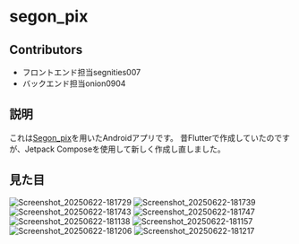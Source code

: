 # segon_pix

## Contributors
- フロントエンド担当segnities007
- バックエンド担当onion0904

## 説明
これは[Segon_pix](https://github.com/onion0904/segon_pix)を用いたAndroidアプリです。
昔Flutterで作成していたのですが、Jetpack Composeを使用して新しく作成し直しました。

## 見た目

![Screenshot_20250622-181729](https://github.com/user-attachments/assets/a1f01247-ec06-4c84-afff-7e43b74a98ba)
![Screenshot_20250622-181739](https://github.com/user-attachments/assets/ecc8a207-387a-4201-b95c-abe6966e08ba)
![Screenshot_20250622-181743](https://github.com/user-attachments/assets/661a5cf6-91bb-4531-bce9-ca7790d0d0f1)
![Screenshot_20250622-181747](https://github.com/user-attachments/assets/adcbe18a-33e6-456c-a741-0d5941471b44)
![Screenshot_20250622-181138](https://github.com/user-attachments/assets/635a9865-c5d5-4138-b06a-1f297368dc5c)
![Screenshot_20250622-181157](https://github.com/user-attachments/assets/1ec5333c-0055-453a-bf56-c46cae072818)
![Screenshot_20250622-181206](https://github.com/user-attachments/assets/2726846d-2770-420d-9351-d96bf118958d)
![Screenshot_20250622-181217](https://github.com/user-attachments/assets/1cb10ebd-b466-4f09-aac8-1f8130149f2f)



